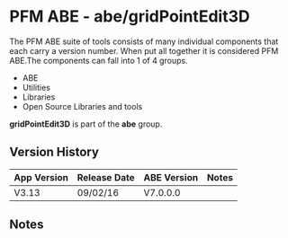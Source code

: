 # PFM ABE - abe/gridPointEdit3D

The PFM ABE suite of tools consists of many individual components that each carry a version number.  When put all together it is considered PFM ABE.The components can fall into 1 of 4 groups.
- ABE
- Utilities
- Libraries
- Open Source Libraries and tools

**gridPointEdit3D** is part of the **abe** group.

## Version History

|App Version|Release Date|ABE Version|Notes|
|-------|------------|-----|---|
|V3.13|09/02/16|V7.0.0.0|  |

## Notes
